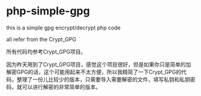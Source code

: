 # php-simple-gpg

this is a simple gpg encrypt/decrypt php code

all refer from the Crypt_GPG

所有代码均参考Crypt_GPG项目。

因为昨天用到了Crypt_GPG项目，感觉这个项目很好，但是如果你只是简单的加解密GPG的话，这个可能用起来不太方便，所以我精简了一下Crypt_GPG的代码，整理了一份儿比较少的版本，只需要导入需要解密的文件，填写私钥和私钥密码，就可以进行解密的非常简单的版本。

